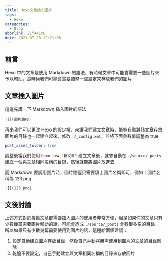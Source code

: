 ```yaml
---
title: Hexo文章插入圖片
tags:
  - Hexo
categories:
  - Blog
abbrlink: 21f441c6
date: 2021-07-20 12:21:06
---
```


## 前言

Hexo 中的文章是使用 Markdown 的語法，有時候文章中可能會需要一些圖片來予以輔助，這時候我們可能會需要調整一些設定來存放我們的圖片

## 文章插入圖片

這邊先講一下 Markdown 插入圖片的語法

```
![](圖片路徑)
```

<!--more-->

再來我們可以更改 Hexo 的設定檔，來讓我們建立文章時，能夠自動將該文章存放圖片的目錄也一起建立起來，修改 `./_config.xml`，並將下面參數值調整為 true

```yaml
post_asset_folder: true
```

調整後當我們使用 `hexo new "新文章"` 建立文章後，就會自動在 `./source/_posts` 建立一個與文章相同名稱的目錄，然後就能將圖片放進去

而 Markdown 要調用圖片時，圖片路徑只需要填上圖片名稱即可，例如：圖片名稱為 123.png

```
![](123.png)
```

## 文後討論

上述方式對於每篇文章都需要插入圖片的使用者非常方便，但是如果你的文章只有少數幾篇需要圖片輔助的話，可能會造成 `./source/_posts` 會有很多空的目錄，所以如果只有少數幾篇需要使用到圖片的話，這邊給兩個建議：
1. 設定自動建立圖片存放目錄，然後自己手動將無需使用到圖片的文章的目錄刪除
2. 乾脆不要設定，自己手動建立與文章相同名稱的目錄來存放圖片
